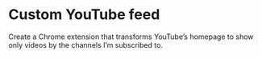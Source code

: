 # Custom YouTube feed
Create a Chrome extension that transforms YouTube’s homepage to show only videos by the channels I’m subscribed to.